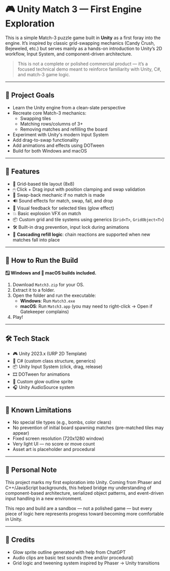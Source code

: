 # 🎮 Unity Match 3 — First Engine Exploration

This is a simple Match-3 puzzle game built in **Unity** as a first foray into the engine. It’s inspired by classic grid-swapping mechanics (Candy Crush, Bejeweled, etc.) but serves mainly as a hands-on introduction to Unity’s 2D workflow, Input System, and component-driven architecture.

> This is not a complete or polished commercial product — it’s a focused technical demo meant to reinforce familiarity with Unity, C#, and match-3 game logic.

---

## 🧠 Project Goals

- Learn the Unity engine from a clean-slate perspective
- Recreate core Match-3 mechanics:
  - Swapping tiles
  - Matching rows/columns of 3+
  - Removing matches and refilling the board
- Experiment with Unity's modern Input System
- Add drag-to-swap functionality
- Add animations and effects using DOTween
- Build for both Windows and macOS

---

## 🧩 Features

- 🎯 Grid-based tile layout (8x8)
- 🖱 Click + Drag input with position clamping and swap validation
- 🔁 Swap-back mechanic if no match is made
- 🔊 Sound effects for match, swap, fail, and drop
- 🌟 Visual feedback for selected tiles (glow effect)
- 💥 Basic explosion VFX on match
- 📦 Custom grid and tile systems using generics (`Grid<T>`, `GridObject<T>`)
- 🛠️ Built-in drag prevention, input lock during animations
- 🔄 **Cascading refill logic**: chain reactions are supported when new matches fall into place

---

## 🧪 How to Run the Build

**🪟 Windows and 🍎 macOS builds included.**

1. Download `Match3.zip` for your OS.
2. Extract it to a folder.
3. Open the folder and run the executable:
   - **Windows**: Run `Match3.exe`
   - **macOS**: Run `Match3.app` (you may need to right-click → Open if Gatekeeper complains)
4. Play!

---

## 🛠 Tech Stack

- 🎮 Unity 2023.x (URP 2D Template)
- 🧠 C# (custom class structure, generics)
- 📦 Unity Input System (click, drag, release)
- 🎞 DOTween for animations
- 🎨 Custom glow outline sprite
- 🎧 Unity AudioSource system

---

## 🚧 Known Limitations

- No special tile types (e.g., bombs, color clears)
- No prevention of initial board spawning matches (pre-matched tiles may appear)
- Fixed screen resolution (720x1280 window)
- Very light UI — no score or move count
- Asset art is placeholder and procedural

---

## 💬 Personal Note

This project marks my first exploration into Unity. Coming from Phaser and C++/JavaScript backgrounds, this helped bridge my understanding of component-based architecture, serialized object patterns, and event-driven input handling in a new environment.

This repo and build are a sandbox — not a polished game — but every piece of logic here represents progress toward becoming more comfortable in Unity.

---

## 📁 Credits

- Glow sprite outline generated with help from ChatGPT
- Audio clips are basic test sounds (free and/or procedural)
- Grid logic and tweening system inspired by Phaser → Unity transitions
